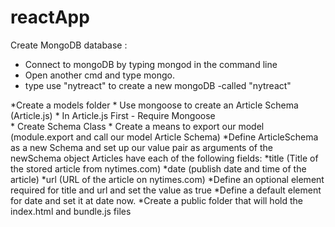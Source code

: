 # reactApp

Create MongoDB database : 
* Connect to mongoDB by typing mongod in the command line
* Open another cmd and type mongo.
* type use "nytreact" to create a new mongoDB -called "nytreact"

*Create a models folder
	* Use mongoose to create an Article Schema (Article.js)
		* In Article.js First - Require Mongoose 	
		* Create Schema Class
		* Create a means to export our model (module.export and call our model Article Schema)
		*Define ArticleSchema as a new Schema and set up our value pair as arguments of the newSchema object
		Articles have each of the following fields:
			*title (Title of the stored article from nytimes.com)
			*date (publish date and time of the article)
			*url (URL of the article on nytimes.com)
		*Define an optional element required for title and url and set the value as true
		*Define a default element for date and set it at date now.
	*Create a public folder that will hold the index.html and bundle.js files